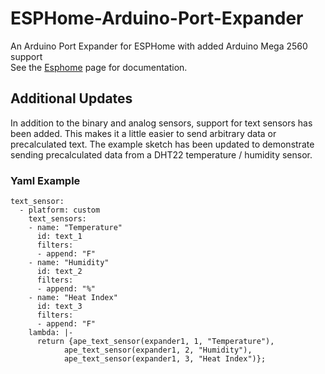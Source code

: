 # ESPHome-Arduino-Port-Expander
An Arduino Port Expander for ESPHome with added Arduino Mega 2560 support  
See the <a href='https://esphome.io/cookbook/arduino_port_extender.html'>Esphome</a> page for documentation.

## Additional Updates

In addition to the binary and analog sensors, support for text sensors has been added. This makes it a little easier to send arbitrary data or precalculated text. The example sketch has been updated to demonstrate sending precalculated data from a DHT22 temperature / humidity sensor.

### Yaml Example
```
text_sensor:
  - platform: custom
    text_sensors:
    - name: "Temperature"
      id: text_1
      filters:
      - append: "F"
    - name: "Humidity"
      id: text_2
      filters:
      - append: "%"
    - name: "Heat Index"
      id: text_3
      filters:
      - append: "F"
    lambda: |-
      return {ape_text_sensor(expander1, 1, "Temperature"),
            ape_text_sensor(expander1, 2, "Humidity"),
            ape_text_sensor(expander1, 3, "Heat Index")};
```

